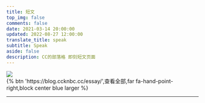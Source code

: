 ```yaml
---
title: 短文
top_img: false
comments: false
date: 2021-03-14 20:00:00
updated: 2022-08-27 12:00:00
translate_title: speak
subtitle: Speak
aside: false
description: CC的部落格 即刻短文页面
---
```

<!-- CSS -->
<link rel="stylesheet" href="https://cdn.jsdelivr.netnpm/@waline/client@v2/dist/waline.css"/>
<link rel="stylesheet" href="https://cdn.jsdelivr.netnpm/@waline/client@v2/dist/waline-meta.css"/>
<link rel="stylesheet" href="https://cdn.jsdelivr.netnpm/highlight.js/styles/atom-one-dark.min.css" />
<div class='content'>
  <img src='https://bu.dusays.com/2022/05/01/626e88f349943.gif'>
</div>
{% btn 'https://blog.ccknbc.cc/essay/',查看全部,far fa-hand-point-right,block center blue larger %}
<hr />
<div class='ispeak-comment'></div>
<!-- JS -->
<script src="https://cdn.jsdelivr.netnpm/@waline/client@v2/dist/waline.js"></script>
<script src="https://cdn.jsdelivr.netnpm/marked/marked.min.js"></script>
<script src="https://cdn.jsdelivr.netnpm/highlight.js/highlight.min.js"></script>
<script>
  const searchParams = new URLSearchParams(window.location.search);
  const speakId = searchParams.get('q');
  const path = window.location.pathname;
  const apiURL = 'https://kkapi.ccknbc.cc/api/ispeak';
  const markedRender = (body, loading_img='https://bu.dusays.com/2022/05/01/626e88f349943.gif') => {
    const renderer = {
      image(href, title, text) {
        return `<a href="${href}" target="_blank" data-fancybox="group" class="fancybox">
            <img speak-src="${href}" src=${loading_img} alt='${text}'>
            </a>`
      }
    }
    marked.setOptions({
      renderer: new marked.Renderer(),
      highlight: function (code) {
        if (hljs) {
          return hljs.highlightAuto(code).value
        } else {
          return code
        }
      },
      pedantic: false,
      gfm: true,
      tables: true,
      breaks: true,
      sanitize: false,
      smartLists: true,
      smartypants: false,
      xhtml: false
    })
    marked.use({ renderer })
    return marked.parse(body)
  }
  fetch(`${apiURL}/get/${speakId}`)
  .then(response => response.json())
  .then(res => {
    const data = res.data;
    if(data){
      const {title,content} = data;
      const contentSub = content.substring(0, 30);
      document.querySelector('.content').innerHTML = markedRender(content);
      if(title){
        document.title = title;
      }
      Waline.init({
        el: '.ispeak-comment',
        path: path + '?q=' + speakId,
        pageTitle: title || contentSub,
        site: 'CC的部落格 即刻短文',
        useBackendConf: true,
        serverURL: 'https://waline.ccknbc.cc',
        pageSize: 10,
        requiredMeta: ["nick", "mail"],
        login: 'force',
        dark: 'html[data-theme="dark"]',
        imageUploader: function (file) {
          let formData = new FormData();
          let headers = new Headers();
          formData.append("file", file);
          formData.append("album_id", "10");
          formData.append("permission", "0");
          headers.append("Authorization", "Bearer 24|o8Crl5y0oK3luyUs17fBxDtAcevk1iiLHVFMNjpA");
          headers.append("Accept", "application/json");
          return fetch("https://wmimg.com/api/v1/upload", {
            method: "POST",
            headers: headers,
            body: formData,
          })
            .then((resp) => resp.json())
            .then((resp) => resp.data.links.url);
          },
        turnstileKey: '0x4AAAAAAAECBl27OB5SZrQT',
        emoji:
          [
            "https://cdn.jsdelivr.netnpm/sticker-heo/Sticker-100/",
            // "https://cdn.jsdelivr.netnpm/telegram-gif/Telegram-Gif/",
            // "https://cdn.jsdelivr.netnpm/@waline/emojis/tw-emoji/"
          ]
      })
    }
  });
</script>